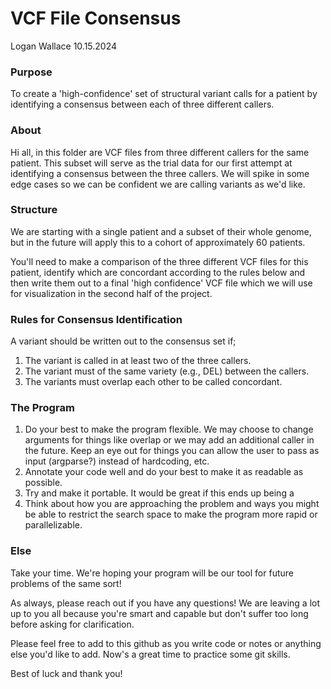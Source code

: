 # VCF File Consensus

Logan Wallace
10.15.2024

### Purpose

To create a 'high-confidence' set of structural variant calls for a patient by identifying a consensus between each of three different callers. 

### About

Hi all, in this folder are VCF files from three different callers for the same patient. This subset will serve as the trial data for our first attempt at identifying a consensus between the three callers. We will spike in some edge cases so we can be confident we are calling variants as we'd like. 

### Structure

We are starting with a single patient and a subset of their whole genome, but in the future will apply this to a cohort of approximately 60 patients. 

You'll need to make a comparison of the three different VCF files for this patient, identify which are concordant according to the rules below and then write them out to a final 'high confidence' VCF file which we will use for visualization in the second half of the project. 

### Rules for Consensus Identification

A variant should be written out to the consensus set if;

1. The variant is called in at least two of the three callers.
2. The variant must of the same variety (e.g., DEL) between the callers.
3. The variants must overlap each other to be called concordant.

### The Program

1. Do your best to make the program flexible. We may choose to change arguments for things like overlap or we may add an additional caller in the future. Keep an eye out for things you can allow the user to pass as input (argparse?) instead of hardcoding, etc. 
2. Annotate your code well and do your best to make it as readable as possible.
3. Try and make it portable. It would be great if this ends up being a 
4. Think about how you are approaching the problem and ways you might be able to restrict the search space to make the program more rapid or parallelizable. 

### Else

Take your time. We're hoping your program will be our tool for future problems of the same sort!

As always, please reach out if you have any questions! We are leaving a lot up to you all because you're smart and capable but don't suffer too long before asking for clarification. 

Please feel free to add to this github as you write code or notes or anything else you'd like to add. Now's a great time to practice some git skills. 

Best of luck and thank you!
